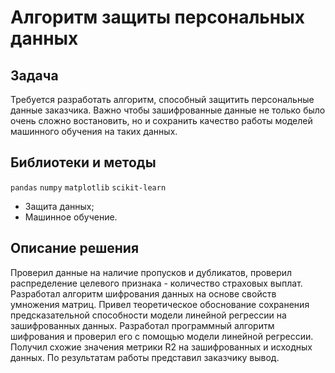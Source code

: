 # Алгоритм защиты персональных данных

## Задача

Требуется разработать алгоритм, способный защитить персональные данные заказчика. Важно чтобы зашифрованные данные не только было очень сложно востановить, но и сохранить качество работы моделей машинного обучения на таких данных.

## Библиотеки и методы

`pandas` `numpy` `matplotlib` `scikit-learn`

- Защита данных;
- Машинное обучение.

## Описание решения

Проверил данные на наличие пропусков и дубликатов, проверил распределение целевого признака - количество страховых выплат. Разработал алгоритм шифрования данных на основе свойств умножения матриц. Привел теоретическое обоснование сохранения предсказательной способности модели линейной регрессии на зашифрованных данных. Разработал программный алгоритм шифрования и проверил его с помощью модели линейной регрессии. Получил схожие значения метрики R2 на зашифрованных и исходных данных. По результатам работы представил заказчику вывод.
